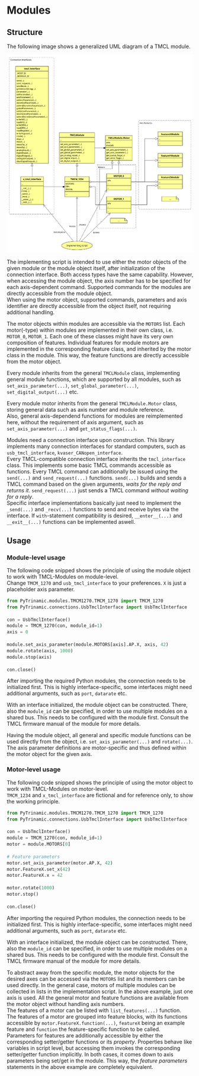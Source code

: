 # Modules

## Structure

The following image shows a generalized UML diagram of a TMCL module.

![TMCL module structure](resources/module.svg "TMCL module structure")

The implementing script is intended to use either the motor objects of the
given module or the module object itself, after initialization of the connection interface.
Both access types have the same capability. However, when accessing the module
object, the axis number has to be specified for each axis-dependent command.
Supported commands for the modules are directly accessible from the module object.  
When using the motor object, supported commands, parameters and axis identifier are directly accessible
from the object itself, not requiring additional handling.

The motor objects within modules are accessible via the `MOTORS` list.
Each motor(-type) within modules are implemented in their own class, i.e.
`MOTOR_0`, `MOTOR_1`. Each one of these classes might have its very own
composition of features. Individual features for module motors are implemented
in the corresponding feature class, and inherited by the motor class in the module.
This way, the feature functions are directly accessible from the motor object.

Every module inherits from the general `TMCLModule` class, implementing
general module functions, which are supported by all modules, such as
`set_axis_parameter(...)`, `set_global_parameter(...)`, `set_digital_output(...)` etc.

Every module motor inherits from the general `TMCLModule.Motor` class, storing
general data such as axis number and module reference.  
Also, general axis-dependend functions for modules are reimplemented here,
without the requirement of axis argument, such as `set_axis_parameter(...)` and
`get_status_flags(...)`.

Modules need a connection interface upon construction. This library implements
many connection interfaces for standard computers, such as `usb_tmcl_interface`,
`kvaser_CANopen_interface`.  
Every TMCL-compatible connection interface inherits the `tmcl_interface` class.
This implements some basic TMCL commands accessible as functions.
Every TMCL command can additionally be issued using the `send(...)` and `send_request(...)` functions.
`send(...)` builds and sends a TMCL command based on the given arguments,
*waits for the reply and returns it*. `send_request(...)` just sends a TMCL command
*without waiting for a reply*.  
Specific interface implementations basically just need to implement the
`_send(...)` and `_recv(...)` functions to send and receive bytes via the interface.
If `with`-statement compatibility is desired, `__enter__(...)` and `__exit__(...)`
functions can be implemented aswell.

## Usage

### Module-level usage

The following code snipped shows the principle of using the module object to
work with TMCL-Modules on module-level.  
Change `TMCM_1270` and `usb_tmcl_interface` to your preferences. `X` is just a placeholder axis parameter.

```Python
from PyTrinamic.modules.TMCM1270.TMCM_1270 import TMCM_1270
from PyTrinamic.connections.UsbTmclInterface import UsbTmclInterface

con = UsbTmclInterface()
module = TMCM_1270(con, module_id=1)
axis = 0

module.set_axis_parameter(module.MOTORS[axis].AP.X, axis, 42)
module.rotate(axis, 1000)
module.stop(axis)

con.close()
```

After importing the required Python modules, the connection needs to be
initialized first. This is highly interface-specific, some interfaces might
need additional arguments, such as `port`, `datarate` etc.

With an interface initialized, the module object can be constructed.
There, also the `module_id` can be specified, in order to use multiple modules
on a shared bus. This needs to be configured with the module first. Consult the
TMCL firmware manual of the module for more details.

Having the module object, all general and specific module functions can be used
directly from the object, i.e. `set_axis_parameter(...)` and `rotate(...)`.
The axis parameter definitions are motor-specific and thus defined within the
motor object for the given axis.

### Motor-level usage

The following code snipped shows the principle of using the motor object to
work with TMCL-Modules on motor-level.  
`TMCM_1234` and `x_tmcl_interface` are fictional and for reference only,
to show the working principle.

```Python
from PyTrinamic.modules.TMCM1270.TMCM_1270 import TMCM_1270
from PyTrinamic.connections.UsbTmclInterface import UsbTmclInterface

con = UsbTmclInterface()
module = TMCM_1270(con, module_id=1)
motor = module.MOTORS[0]

# Feature parameters
motor.set_axis_parameter(motor.AP.X, 42)
motor.FeatureX.set_x(42)
motor.FeatureX.x = 42

motor.rotate(1000)
motor.stop()

con.close()
```

After importing the required Python modules, the connection needs to be
initialized first. This is highly interface-specific, some interfaces might
need additional arguments, such as `port`, `datarate` etc.

With an interface initialized, the module object can be constructed.
There, also the `module_id` can be specified, in order to use multiple modules
on a shared bus. This needs to be configured with the module first. Consult the
TMCL firmware manual of the module for more details.

To abstract away from the specific module, the motor objects for the desired axes
can be accessed via the `MOTORS` list and its members can be used directly. In the general case,
motors of multiple modules can be collected in lists in the implementation script. In the above example,
just one axis is used. All the general motor and feature functions are available
from the motor object without handling axis numbers.  
The features of a motor can be listed with `list_features(...)` function.  
The features of a motor are grouped into feature blocks, with its functions accessible
by `motor.FeatureX.function(...)`, `featureX` being an example feature and `function`
the feature-specific function to be called.  
Parameters for features are additionally accessible by either the corresponding
setter/getter functions or its *property*. Properties behave like variables
in script level, but accessing them invokes the corresponding setter/getter
function implicitly. In both cases, it comes down to axis parameters being
set/get in the module. This way, the *feature parameters* statements in the above
example are completely equivalent.
